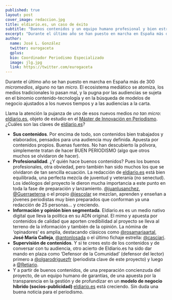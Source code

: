 ```yaml
---
published: true
layout: post
cover_image: redaccion.jpg
title: eldiario.es, un caso de éxito 
subtitle: "Buenos contenidos y un equipo humano profesional y bien estructurado mantienen la pujanza e identidad de este proyecto"
excerpt: "Durante el último año se han puesto en marcha en España más de 300 ‘micromedios’, alguno no tan ‘micro’. El ecosistema de medios se atomiza, los medios tradicionales lo pasan mal, y la pugna por las audiencias se sujeta en el binomio contenido-tecnología y en la búsqueda de modelos de negocio ajustados a los nuevos tiempos y a las audiencias a la carta."
author:
  name: José L. González
  twitter: eurogaceta
  gplus:  
  bio: Coordinador Periodismo Especializado
  image: jlg.jpg
  link: https://twitter.com/eurogaceta
---
```

Durante el último año se han puesto en marcha en España más de 300 _micromedios_, alguno no tan _micro_. El ecosistema mediático se atomiza, los medios tradicionales lo pasan mal, y la pugna por las audiencias se sujeta en el binomio contenido-tecnología y en la búsqueda de modelos de negocio ajustados a los nuevos tiempos y a las audiencias a la carta.

Llama la atención la pujanza de uno de esos nuevos medios _no tan micro_: [eldiario.es](http://www.eldiario.es), objeto de estudio en el [Máster de Innovación en Periodismo](http://www.mip.umh.es). ¿Cuáles son las claves de [eldiario.es](http://www.eldiario.es)? 

* **Sus contenidos**. Por encima de todo, son contenidos bien trabajados y elaborados, pensados para una audiencia muy definida. Apuesta por contenidos propios. Buenas fuentes. No han descubierto la pólvora, simplemente tratan de hacer BUEN PERIODISMO (algo que otros muchos se olvidaron de hacer). 
* **Profesionalidad**. ¿Y quién hace buenos contenidos? Pues los buenos profesionales, otra obviedad, pero también han sido muchos los que se olvidaron de tan sencilla ecuación. La redacción de [eldiario.es](http://www.eldiario.es) está bien equilibrada, una perfecta mezcla de juventud y veteranía (no senectud). Los ideólogos del proyecto le dieron mucha importancia a este punto en toda la fase de preparación y lanzamiento. [@juanlusanchez](https://twitter.com/@juanlusanchez), [@Guerraeterna](https://twitter.com/@Guerraeterna) o el propio [@iescolar](https://twitter.com/@iescolar) se mezclan, aprenden y enseñan a jóvenes periodistas muy bien preparados que conforman ya una redacción de 25 personas… y creciendo.
* **Información y opinión bien segmentada**. Eldiario.es es un medio nativo digital que lleva la política en su ADN original. El mimo y apuesta por contenidos de calidad que aporten credibilidad al proyecto se lleva al terreno de la información y también de la opinión. La nómina de ‘opinadores’ es amplia, destacando clásicos como [@rosamariaartal](https://twitter.com/@rosamariaartal), **José María Calleja**, [@antonlosada](https://twitter.com/@antonlosada) o el último fichaje estrella: [@casciari](https://twitter.com/@casciari). 
* **Supervisión de contenidos**. Y si te crees esto de los contenidos y de conversar con tu audiencia, otro acierto de Eldiario.es ha sido dar mando en plaza como ‘Defensor de la Comunidad’ (defensor del lector) primero a [@olgarodriguezfr](https://twitter.com/@olgarodriguezfr)  (periodista clave de este proyecto) y luego a [@Retiario](https://twitter.com/@Retiario). 
* Y a partir de buenos contenidos, de una preparación concienzuda del proyecto, de un equipo humano de garantías, de una apuesta por la transparencia en la gestión y de profundizar en un **modelo de negocio híbrido (socios-publicidad)** [eldiario.es](http://www.eldiario.es) está creciendo. Sin duda una buena noticia para el periodismo.